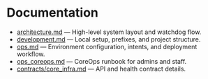 # Documentation

- [architecture.md](architecture.md) — High-level system layout and watchdog flow.
- [development.md](development.md) — Local setup, prefixes, and project structure.
- [ops.md](ops.md) — Environment configuration, intents, and deployment workflow.
- [ops_coreops.md](ops_coreops.md) — CoreOps runbook for admins and staff.
- [contracts/core_infra.md](contracts/core_infra.md) — API and health contract details.
